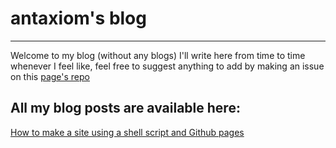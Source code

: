 # antaxiom's blog

---

Welcome to my blog (without any blogs) I'll write here from time to time whenever I feel like, feel free to suggest anything to add by making an issue on this [page's repo](https://github.com/antaxiom/antaxiom.github.io)

## All my blog posts are available here:

[How to make a site using a shell script and Github pages](github-pages-and-ssg5) 
